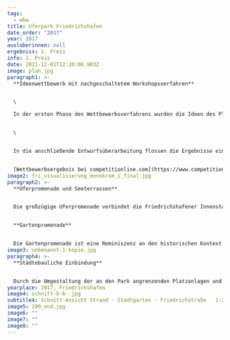 ```yaml
---
tags:
  - wbw
title: Uferpark Friedrichshafen
date_order: "2017"
year: 2017
ausloberinnen: null
ergebniss: 1. Preis
info: 1. Preis
date: 2021-12-01T12:20:06.903Z
image: plan.jpg
paragraph1: >-
  **Ideenwettbewerb mit nachgeschaltetem Workshopsverfahren**


  \

  In der ersten Phase des Wettbewerbsverfahrens wurden die Ideen des Planungsteams k1 Landschaftsarchitekten/ raumzeit Architekten neben vier weiteren Arbeiten von der Fachjury zur Weiterbearbeitung empfohlen.\


  \


  In die anschließende Entwurfsüberarbeitung flossen die Ergebnisse eines Bürgerbeiteiligungsverfahrens mit öffentlichem Workshop ein. Aus den Beiträgen dieser zweiten Wettbewerbsrunde kürte die Jury in der abschließenden Preisgerichtssitzung am 28. November 2017 zwei erste Plätze. Wegen seiner landschaftsarchitektonischen Stärken wurde der Entwurf von k1 Landschaftsarchitekten und raumzeit Architekten als Grundlage für weitere Planungen empfohlen.


  [Wettbewerbsergebnis bei competitionline.com](https://www.competitionline.com/de/news/ergebnisse/wettbewerbsergebnis-staedtebau-243162.html)
image2: fri_visualisierung_monokrom_i_final.jpg
paragraph2: >-
  **Uferpromenade und Seeterrassen**


  Die großzügige Uferpromenade verbindet die Friedrichshafener Innenstadt mit dem See. Als breite Flaniermeile erschließt sie alle Häfen der Stadt und bietet den Bürgern und Besuchern vielfältige Aufenthaltsmöglichkeiten am Wasser. Durch ihre Weiterführung zum Schlosshorn und zu den übergeordneten Wander- und Radwegen wird der Uferpark mit der umliegenden Landschaft vernetzt und die Promenade zu einem Teil der Erholungswege rund um den Bodensee. An zentraler Stelle weitet sich die Promenade platzartig auf und präsentiert sich als Seebalkon. Der hier entstandene, großzügig dimensionierte Flanierraum kann für Veranstaltungen genutzt werden.


  **Gartenpromenade**


  Die Gartenpromenade ist eine Reminiszenz an den historischen Kontext als der Uferpark aus dem Zusammenschluss von einzelnen Privatgärten hervorging. Als weiterer Hauptweg bildet die Gartenpromenade das der Stadt zugewandte Rückgrat des Parks mit altem Baumbestand und angelagerten gärtnerisch gestalteten Flächen.
image3: unbenannt-1-kopie.jpg
paragraph4: >-
  **Städtebauliche Einbindung**


  Durch die Umgestaltung der an den Park angrenzenden Platzanlagen und die Ausgestaltung der Friedrichstraße als Boulevard erfährt der Uferpark eine verbesserte Anbindung an die Stadt und wird im städtebaulichen Gefüge aufgewertet. Die platzartigen Ausformulierungen am Olga-Brunnen, der Ecke Friedrichstraße/Karlstraße sowie auf dem Antoniusplatz vernetzen die Parkeingänge mit dem Stadtgefüge. Vom Bahnhof wird die historische Verbindung zum Wasser neu ausformuliert. Die Baumreihen entlang der historischen Trapezform von Olga-, Friedrich- und Karlstraße bieten dem Park zudem einen starken Rahmen und verorten ihn als eigenständiges Element in der Stadt.
yearplace: 2017, Friedrichshafen
image4: schnitt-b-b-.jpg
subtitle4: Schnitt-Ansicht Strand - Stadtgarten - Friedrichstraße   1:200
image5: 200_end.jpg
image6: ""
image7: ""
image8: ""
---
```


